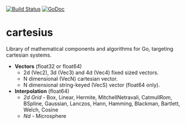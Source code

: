 [![Build Status](https://travis-ci.com/colinrgodsey/cartesius.svg?branch=master)](https://travis-ci.com/colinrgodsey/cartesius)
[![GoDoc](https://godoc.org/github.com/colinrgodsey/cartesius?status.svg)](https://godoc.org/github.com/colinrgodsey/cartesius)

# cartesius
Library of mathematical components and algorithms for Go, targeting cartesian systems.

* __Vectors__ (float32 or float64)
  * 2d (Vec2), 3d (Vec3) and 4d (Vec4) fixed sized vectors.
  * N dimensional (VecN) cartesian vector.
  * N dimensional string-keyed (VecS) vector (float64 only).
* __Interpolation__ (float64)
  * _2d Grid_ - Box, Linear, Hermite, MitchellNetravali, CatmullRom, BSpline, Gaussian, Lanczos, Hann, Hamming, Blackman, Bartlett, Welch, Cosine
  * _Nd_ - Microsphere

